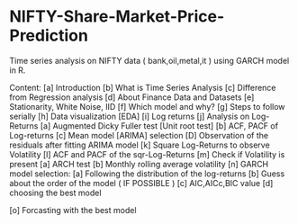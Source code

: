 # NIFTY-Share-Market-Price-Prediction
Time series analysis on NIFTY data ( bank,oil,metal,it ) using GARCH model in R.



Content:
[a] Introduction 
[b] What is Time Series Analysis
[c] Difference from Regression analysis
[d] About Finance Data and Datasets
[e] Stationarity, White Noise, IID
[f] Which model and why?
[g] Steps to follow serially
[h] Data visualization [EDA]
[i] Log returns
[j] Analysis on Log-Returns
    [a] Augmented Dicky Fuller test [Unit root test]
    [b] ACF, PACF of Log-returns 
    [c] Mean model [ARIMA] selection 
    [D] Observation of the residuals after fitting ARIMA model
[k] Square Log-Returns to observe Volatility
[l] ACF and PACF of the sqr-Log-Returns
[m] Check if Volatility is present
    [a] ARCH test
    [b] Monthly rolling average volatility
[n] GARCH model selection:
    [a] Following the distribution of the log-returns
    [b] Guess about the order of the model ( IF POSSIBLE )
    [c] AIC,AICc,BIC value
    [d] choosing the best model 
    
[o] Forcasting with the best model

